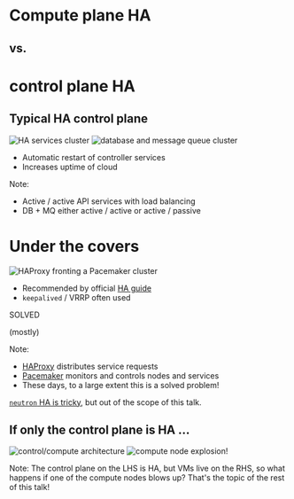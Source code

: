 <!-- .slide: data-state="section-break" id="compute-vs-control" data-timing="5" -->
# Compute plane HA
## vs.
# control plane HA


<!-- .slide: data-state="normal" id="control-plane" class="diagram-and-list" data-timing="20" -->
## Typical HA control plane

<div class="diagrams">
    <img class="services" data-src="images/services-cluster.svg"
         alt="HA services cluster" />
    <img class="db-mq" data-src="images/DB-MQ-cluster.svg"
         alt="database and message queue cluster" />
</div>

*   Automatic restart of controller services
*   Increases uptime of cloud

Note:
*   Active / active API services with load balancing
*   DB + MQ either active / active or active / passive


<!-- .slide: data-state="normal" id="controller-HA" class="diagram-and-list" data-timing="20" -->
# Under the covers

<div class="diagrams">
    <img class="cluster" data-src="images/HAProxy-Pacemaker.svg"
         alt="HAProxy fronting a Pacemaker cluster" />
</div>

*   Recommended by <!-- .element: style="margin-top: 100px;" -->
    official [HA&nbsp;guide](http://docs.openstack.org/ha-guide/)
*   `keepalived` / VRRP often used

<div class="solved stamp fragment">
    <p class="solved">SOLVED</p>
    <p class="mostly fragment">(mostly)</p>
</div>

Note:

- [HAProxy](http://www.haproxy.org/) distributes service requests
- [Pacemaker](http://clusterlabs.org/) monitors and controls nodes and services
- These days, to a large extent this is a solved problem!

[`neutron` HA is tricky](https://youtu.be/vBZgtHgSdOY), but out of the
scope of this talk.


<!-- .slide: data-state="normal" id="compute-failure" data-menu-title="Compute failure" data-timing="15" -->
## If only the control plane is HA …

<img class="arch" alt="control/compute architecture" data-src="images/architecture.svg" />
<img class="fragment bang" alt="compute node explosion!" data-src="images/explosion.svg" />

Note:
The control plane on the LHS is HA, but VMs live on the RHS,
so what happens if one of the compute nodes blows up?  That's
the topic of the rest of this talk!
